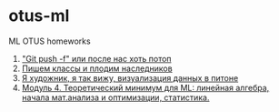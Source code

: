 # otus-ml
ML OTUS homeworks

1. ["Git push -f" или после нас хоть потоп](/hw-1/hw1.md)
2. [Пишем классы и плодим наследников](/hw-2/hw2.md)
3. [Я художник, я так вижу, визуализация данных в питоне](/hw-3/hw3.md)
4. [Модуль 4. Теоретический минимум для ML: линейная алгебра, начала мат.анализа и оптимизации, статистика.](/hw-4/hw4.md)
